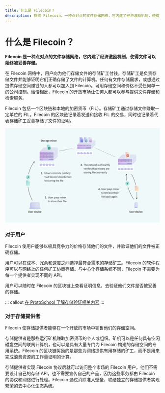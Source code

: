 ```yaml
---
title: 什么是 Filecoin？
description: 探索 Filecoin，一种点对点的文件存储网络，它内建了经济激励机制，使得文件可以始终被妥善存储。
---
```


# 什么是 Filecoin？

**Filecoin 是一种点对点的文件存储网络，它内建了经济激励机制，使得文件可以始终被妥善存储。**

在 Filecoin 网络中，用户向为他们存储文件的存储矿工付钱。存储矿工是负责存储文件并能够证明它们正确存储了文件的计算机。任何有文件存储需求，或想通过提供存储空间赚钱的人都可以加入到 Filecoin。可用存储空间和价格不受任何单一的公司控制。恰恰相反，Filecoin 的开放市场让任何人都可以参与提供文件存储和检索服务。

Filecoin 包括一个区块链和本地的加密货币（FIL）。存储矿工通过存储文件赚取一定单位的 FIL。Filecoin 的区块链记录着发送和接收 FIL 的交易，同时也记录着代表存储矿工妥善存储了文件的证明。

![图表展现了在 Filecoin 存储文件的四个步骤。第一步，用户付钱给存储了他们文件的矿工。第二步，矿工向区块链公开承诺他们存储了文件。第三步，网络持续验证矿工是否正妥善存储了文件。第四步，用户向矿工付钱并取回自己的文件。](./images/what-is-filecoin/what-is-filecoin-diagram.png)

### 对于用户

Filecoin 使用户能够以极具竞争力的价格存储他们的文件，并验证他们的文件被正确存储。

用户可以在成本、冗余和速度之间选择最符合需求的存储矿工。Filecoin 的软件程序可以与网络上的任何矿工协商存储。与中心化存储系统不同，Filecoin 不需要为每一个提供者实现不同的 API。

用户可以随时在 Filecoin 的区块链上查看证明信息，去验证他们文件是否被妥善的存储。

::: callout
[在 ProtoSchool 了解存储验证相关内容](https://proto.school/#/verifying-storage-on-filecoin)
:::

### 对于存储提供者

Filecoin 使存储提供者能够在一个开放的市场中销售他们的存储空间。

存储提供者是那些运行矿机赚取加密货币的个人或组织。矿机可以是任何具有空闲磁盘空间的联网计算机，也可以是具有大量专门为 Filecoin 构建的存储空间的专用系统。Filecoin 的区块链奖励的是那些为网络提供有用存储的矿工，而不是用来完成浪费资源的工作量证明的计算。

存储提供者实现 Filecoin 协议后就可以访问整个市场的 Filecoin 用户。他们不需要设计自己的存储 API，也不需要宣传自己的产品，因为这些事务都由 Filecoin 的协议和网络进行处理。Filecoin 通过消除准入壁垒，联结独立的存储提供者实现繁荣的去中心化生态系统。
